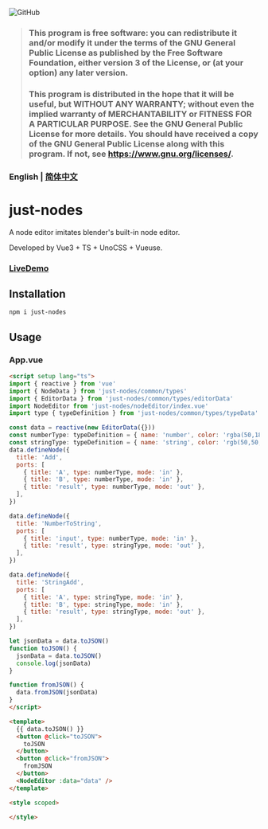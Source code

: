 
![GitHub](https://img.shields.io/github/license/Gianthard-cyh/just_nodes)


>### This program is free software: you can redistribute it and/or modify it under the terms of the GNU General Public License as published by the Free Software Foundation, either version 3 of the License, or (at your option) any later version.
>###  This program is distributed in the hope that it will be useful, but WITHOUT ANY WARRANTY; without even the implied warranty of MERCHANTABILITY or FITNESS FOR A PARTICULAR PURPOSE.  See the GNU General Public License for more details. You should have received a copy of the GNU General Public License along with this program.  If not, see <https://www.gnu.org/licenses/>.
### English | [简体中文](./README-cn.md)

# just-nodes
A node editor imitates blender's built-in node editor.

Developed by Vue3 + TS + UnoCSS + Vueuse.

### [LiveDemo](https://melodic-pavlova-fb1640.netlify.app/)
## Installation
```bash
npm i just-nodes
```

## Usage
### App.vue
```html
<script setup lang="ts">
import { reactive } from 'vue'
import { NodeData } from 'just-nodes/common/types'
import { EditorData } from 'just-nodes/common/types/editorData'
import NodeEditor from 'just-nodes/nodeEditor/index.vue'
import type { typeDefinition } from 'just-nodes/common/types/typeData'

const data = reactive(new EditorData({}))
const numberType: typeDefinition = { name: 'number', color: 'rgba(50,180,50)', input: 'input' }
const stringType: typeDefinition = { name: 'string', color: 'rgb(50,50,100)', input: 'input' }
data.defineNode({
  title: 'Add',
  ports: [
    { title: 'A', type: numberType, mode: 'in' },
    { title: 'B', type: numberType, mode: 'in' },
    { title: 'result', type: numberType, mode: 'out' },
  ],
})

data.defineNode({
  title: 'NumberToString',
  ports: [
    { title: 'input', type: numberType, mode: 'in' },
    { title: 'result', type: stringType, mode: 'out' },
  ],
})

data.defineNode({
  title: 'StringAdd',
  ports: [
    { title: 'A', type: stringType, mode: 'in' },
    { title: 'B', type: stringType, mode: 'in' },
    { title: 'result', type: stringType, mode: 'out' },
  ],
})

let jsonData = data.toJSON()
function toJSON() {
  jsonData = data.toJSON()
  console.log(jsonData)
}

function fromJSON() {
  data.fromJSON(jsonData)
}
</script>

<template>
  {{ data.toJSON() }}
  <button @click="toJSON">
    toJSON
  </button>
  <button @click="fromJSON">
    fromJSON
  </button>
  <NodeEditor :data="data" />
</template>

<style scoped>

</style>

```
